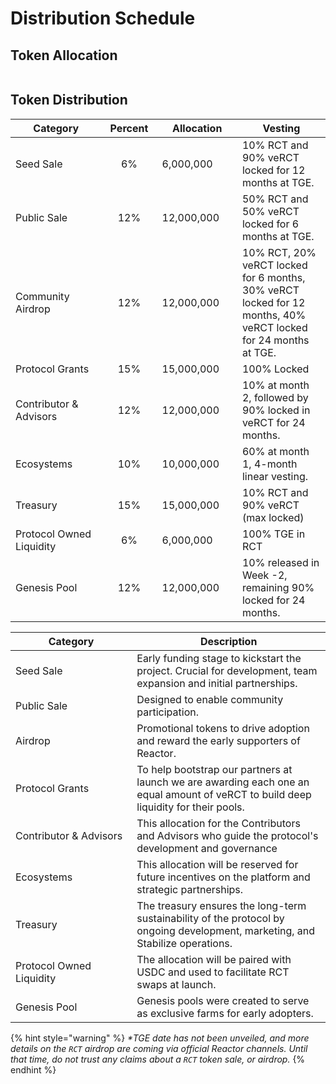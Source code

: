 # Distribution Schedule

## Token Allocation <a href="#airdrop" id="airdrop"></a>

<figure><img src="../../.gitbook/assets/Tokenomics.png" alt=""><figcaption></figcaption></figure>



## Token Distribution

<table><thead><tr><th width="215">Category</th><th width="101" align="center">Percent</th><th width="159">Allocation</th><th width="238">Vesting</th></tr></thead><tbody><tr><td>Seed Sale</td><td align="center">6%</td><td>6,000,000</td><td>10% RCT and 90% veRCT locked for 12 months at TGE.</td></tr><tr><td>Public Sale</td><td align="center">12%</td><td>12,000,000</td><td>50% RCT and 50% veRCT locked for 6 months at TGE.</td></tr><tr><td>Community Airdrop</td><td align="center">12%</td><td>12,000,000</td><td>10% RCT, 20% veRCT locked for 6 months, 30% veRCT locked for 12 months, 40% veRCT locked for 24 months at TGE.</td></tr><tr><td>Protocol Grants</td><td align="center">15%</td><td>15,000,000</td><td>100% Locked</td></tr><tr><td>Contributor &#x26; Advisors</td><td align="center">12%</td><td>12,000,000</td><td>10% at month 2, followed by 90% locked in veRCT for 24 months.</td></tr><tr><td>Ecosystems</td><td align="center">10%</td><td>10,000,000</td><td>60% at month 1, 4-month linear vesting.</td></tr><tr><td>Treasury</td><td align="center">15%</td><td>15,000,000</td><td>10% RCT and 90% veRCT (max locked)</td></tr><tr><td>Protocol Owned Liquidity</td><td align="center">6%</td><td>6,000,000</td><td>100% TGE in RCT</td></tr><tr><td>Genesis Pool</td><td align="center">12%</td><td>12,000,000</td><td>10% released in Week -2, remaining 90% locked for 24 months.</td></tr></tbody></table>



<table><thead><tr><th width="270">Category</th><th width="495">Description</th></tr></thead><tbody><tr><td>Seed Sale</td><td>Early funding stage to kickstart the project. Crucial for development, team expansion and initial partnerships.</td></tr><tr><td>Public Sale</td><td>Designed to enable community participation.</td></tr><tr><td>Airdrop</td><td>Promotional tokens to drive adoption and reward the early supporters of Reactor.</td></tr><tr><td>Protocol Grants</td><td>To help bootstrap our partners at launch we are awarding each one an equal amount of veRCT to build deep liquidity for their pools.</td></tr><tr><td>Contributor &#x26; Advisors</td><td>This allocation for the Contributors and Advisors who guide the protocol's development and governance</td></tr><tr><td>Ecosystems</td><td>This allocation will be reserved for future incentives on the platform and strategic partnerships.</td></tr><tr><td>Treasury</td><td>The treasury ensures the long-term sustainability of the protocol by ongoing development, marketing, and Stabilize operations.</td></tr><tr><td>Protocol Owned Liquidity</td><td>The allocation will be paired with USDC and used to facilitate RCT swaps at launch.</td></tr><tr><td>Genesis Pool</td><td>Genesis pools were created to serve as exclusive farms for early adopters.</td></tr></tbody></table>



{% hint style="warning" %}
_\*TGE date has not been unveiled, and more details on the `RCT` airdrop are coming via official Reactor channels. Until that time, do not trust any claims about a `RCT` token sale, or airdrop._
{% endhint %}
